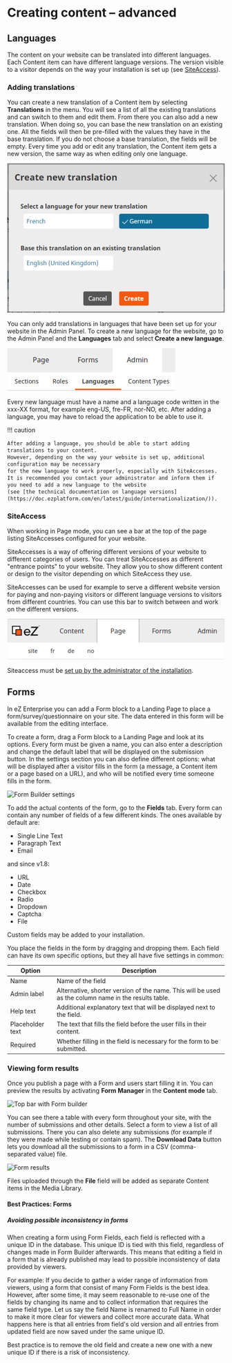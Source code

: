 # Creating content – advanced

## Languages

The content on your website can be translated into different languages. Each Content item can have different language versions.
The version visible to a visitor depends on the way your installation is set up (see [SiteAccess](#siteaccess)).

### Adding translations

You can create a new translation of a Content item by selecting **Translations** in the menu.
You will see a list of all the existing translations and can switch to them and edit them.
From there you can also add a new translation. When doing so, you can base the new translation on an existing one.
All the fields will then be pre-filled with the values they have in the base translation.
If you do not choose a base translation, the fields will be empty. Every time you add or edit any translation,
the Content item gets a new version, the same way as when editing only one language.

![Adding a new translation](img/adding_translation.png "Adding a new translation")

You can only add translations in languages that have been set up for your website in the Admin Panel.
To create a new language for the website, go to the Admin Panel and the **Languages** tab and select **Create a new language**.

![Language button in the Admin Panel](img/admin_panel_language.png "Language button in the Admin Panel")

Every new language must have a name and a language code written in the xxx-XX format, for example eng-US, fre-FR, nor-NO, etc.
After adding a language, you may have to reload the application to be able to use it.

!!! caution

    After adding a language, you should be able to start adding translations to your content.
    However, depending on the way your website is set up, additional configuration may be necessary
    for the new language to work properly, especially with SiteAccesses.
    It is recommended you contact your administrator and inform them if you need to add a new language to the website
    (see [the technical documentation on language versions](https://doc.ezplatform.com/en/latest/guide/internationalization/)).

### SiteAccess

When working in Page mode, you can see a bar at the top of the page listing SiteAccesses configured for your website.

SiteAccesses is a way of offering different versions of your website to different categories of users.
You can treat SiteAccesses as different "entrance points" to your website. They allow you to show different content or design to the visitor depending on which SiteAccess they use.

SiteAccesses can be used for example to serve a different website version for paying and non-paying visitors
or different language versions to visitors from different countries.
You can use this bar to switch between and work on the different versions.

![Top bar with list of siteaccesses](img/siteaccess_bar.png "Top bar with list of SiteAccesses")

Siteaccess must be [set up by the administrator of the installation](https://doc.ezplatform.com/en/latest/guide/siteaccess/).

## Forms

In eZ Enterprise you can add a Form block to a Landing Page to place a form/survey/questionnaire on your site.
The data entered in this form will be available from the editing interface.

To create a form, drag a Form block to a Landing Page and look at its options.
Every form must be given a name, you can also enter a description and change the default label that will be displayed on the submission button.
In the settings section you can also define different options:
what will be displayed after a visitor fills in the form (a message, a Content item or a page based on a URL),
and who will be notified every time someone fills in the form.

![Form Builder settings](img/form_settings.png "Form Builder settings")

To add the actual contents of the form, go to the **Fields** tab.
Every form can contain any number of fields of a few different kinds. The ones available by default are:

- Single Line Text
- Paragraph Text
- Email

and since v1.8:

- URL
- Date
- Checkbox
- Radio
- Dropdown
- Captcha
- File

Custom fields may be added to your installation.

You place the fields in the form by dragging and dropping them.
Each field can have its own specific options, but they all have five settings in common:

| Option           | Description                                                                                          |
|------------------|------------------------------------------------------------------------------------------------------|
| Name             | Name of the field                                                                                    |
| Admin label      | Alternative, shorter version of the name. This will be used as the column name in the results table. |
| Help text        | Additional explanatory text that will be displayed next to the field.                                |
| Placeholder text | The text that fills the field before the user fills in their content.                                |
| Required         | Whether filling in the field is necessary for the form to be submitted.                              |

### Viewing form results

Once you publish a page with a Form and users start filling it in.
You can preview the results by activating **Form Manager** in the **Content mode** tab.

![Top bar with Form builder](img/form_builder_in_menu.png "Top bar with Form builder")

You can see there a table with every form throughout your site, with the number of submissions and other details.
Select a form to view a list of all submissions. There you can also delete any submissions
(for example if they were made while testing or contain spam).
The **Download Data** button lets you download all the submissions to a form in a CSV (comma-separated value) file.

![Form results](img/form_results.png "Form results")

Files uploaded through the **File** field will be added as separate Content items in the Media Library.

#### Best Practices: Forms

##### Avoiding possible inconsistency in forms

When creating a form using Form Fields, each field is reflected with a unique ID in the database.
This unique ID is tied with this field, regardless of changes made in Form Builder afterwards.
This means that editing a field in a form that is already published may lead to possible inconsistency of data provided by viewers.

For example: If you decide to gather a wider range of information from viewers, using a form that consist of many Form Fields is the best idea.
However, after some time, it may seem reasonable to re-use one of the fields by changing its name
and to collect information that requires the same field type.
Let us say the field Name is renamed to Full Name in order to make it more clear for viewers and collect more accurate data.
What happens here is that all entries from field's old version and all entries from updated field are now saved under the same unique ID.

Best practice is to remove the old field and create a new one with a new unique ID if there is a risk of inconsistency.
